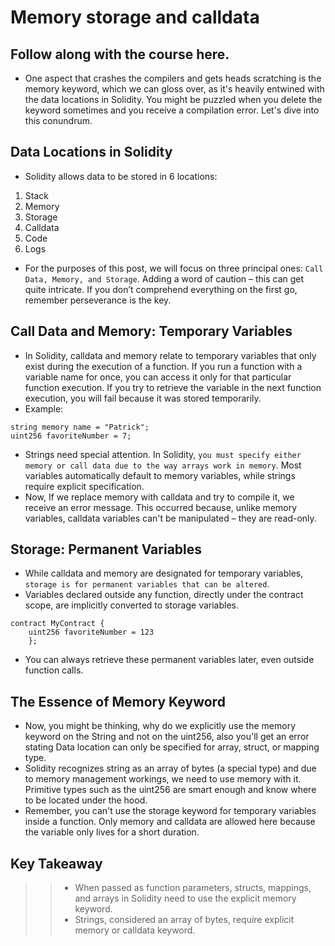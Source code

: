 # Memory storage and calldata

## Follow along with the course here.
- One aspect that crashes the compilers and gets heads scratching is the memory keyword, which we can gloss over, as it's heavily entwined with the data locations in Solidity. You might be puzzled when you delete the keyword sometimes and you receive a compilation error. Let's dive into this conundrum.

## Data Locations in Solidity
- Solidity allows data to be stored in 6 locations:

1. Stack
2. Memory
3. Storage
4. Calldata
5. Code
6. Logs

- For the purposes of this post, we will focus on three principal ones: `Call Data, Memory, and Storage`. Adding a word of caution – this can get quite intricate. If you don’t comprehend everything on the first go, remember perseverance is the key.

## Call Data and Memory: Temporary Variables
- In Solidity, calldata and memory relate to temporary variables that only exist during the execution of a function. If you run a function with a variable name for once, you can access it only for that particular function execution. If you try to retrieve the variable in the next function execution, you will fail because it was stored temporarily.
- Example:

```
string memory name = "Patrick";
uint256 favoriteNumber = 7;
```

- Strings need special attention. In Solidity, `you must specify either memory or call data due to the way arrays work in memory`. Most variables automatically default to memory variables, while strings require explicit specification.
- Now, If we replace memory with calldata and try to compile it, we receive an error message. This occurred because, unlike memory variables, calldata variables can't be manipulated – they are read-only.

## Storage: Permanent Variables
- While calldata and memory are designated for temporary variables, `storage is for permanent variables that can be altered`.
- Variables declared outside any function, directly under the contract scope, are implicitly converted to storage variables.

```
contract MyContract {
    uint256 favoriteNumber = 123
    };
```

- You can always retrieve these permanent variables later, even outside function calls.

## The Essence of Memory Keyword
- Now, you might be thinking, why do we explicitly use the memory keyword on the String and not on the uint256, also you'll get an error stating Data location can only be specified for array, struct, or mapping type.
- Solidity recognizes string as an array of bytes (a special type) and due to memory management workings, we need to use memory with it. Primitive types such as the uint256 are smart enough and know where to be located under the hood.
- Remember, you can't use the storage keyword for temporary variables inside a function. Only memory and calldata are allowed here because the variable only lives for a short duration.

## Key Takeaway

>> - When passed as function parameters, structs, mappings, and arrays in Solidity need to use the explicit memory keyword.
>> - Strings, considered an array of bytes, require explicit memory or calldata keyword.
